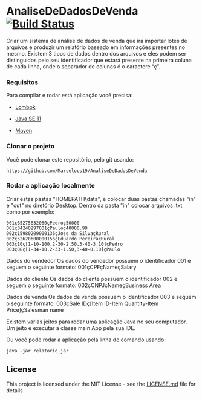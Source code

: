 # AnaliseDeDadosDeVenda [![Build Status](https://travis-ci.org/Marcelocs19/AnaliseDeDadosDeVenda.svg?branch=main)](https://travis-ci.org/Marcelocs19/AnaliseDeDadosDeVenda.svg?branch=main)
Criar um sistema de análise de dados de venda que irá importar lotes de arquivos e produzir um relatório baseado em informações presentes no mesmo. Existem 3 tipos de dados dentro dos arquivos e eles podem ser distinguidos pelo seu identificador que estará presente na primeira coluna de cada linha, onde o separador de colunas é o caractere “ç”.


### Requisitos
Para compilar e rodar está aplicação você precisa:
* [Lombok](https://projectlombok.org/download)

* [Java SE 11](https://www.oracle.com/java/technologies/javase/jdk11-archive-downloads.html)

* [Maven](https://maven.apache.org/download.cgi)

### Clonar o projeto
Você pode clonar este repositório, pelo git usando:
```
https://github.com/Marcelocs19/AnaliseDeDadosDeVenda
```

### Rodar a aplicação localmente
Criar estas pastas "HOMEPATH\data", e colocar duas pastas chamadas "in" e "out" no diretório Desktop. Dentro da pasta "in" colocar arquivos .txt como por exemplo:
```
001ç65275832060çPedroç50000
001ç34240297001çPauloç40000.99
002ç15980209000136çJose da SilvaçRural
002ç52620600000156çEduardo PereiraçRural
003ç10ç[1-10-100,2-30-2.50,3-40-3.10]çPedro
003ç08ç[1-34-10,2-33-1.50,3-40-0.10]çPaulo
```
Dados do vendedor
Os dados do vendedor possuem o identificador 001 e seguem o seguinte formato:
001çCPFçNameçSalary

Dados do cliente
Os dados do cliente possuem o identificador 002 e seguem o seguinte formato:
002çCNPJçNameçBusiness Area

Dados de venda
Os dados de venda possuem o identificador 003 e seguem o seguinte formato:
003çSale IDç[Item ID-Item Quantity-Item Price]çSalesman name

Existem varias jeitos para rodar uma aplicação Java no seu computador. Um jeito é executar a classe main App pela sua IDE.

Ou você pode rodar a aplicação pela linha de comando usando:

```
java -jar relatorio.jar
```


## License

This project is licensed under the MIT License - see the [LICENSE.md](LICENSE.md) file for details
